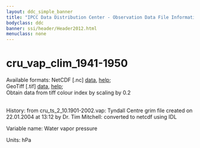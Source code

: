 ```yaml
---
layout: ddc_simple_banner
title: "IPCC Data Distribution Center - Observation Data File Information"
bodyclass: ddc
banner: ssi/header/Header2012.html
menuclass: none
---
```


<h1> cru_vap_clim_1941-1950 </h1>



Available formats: NetCDF [.nc]
      <a href="http://apps.ipcc-data.org/cgi-bin/downl/cru10_nc/cru_vap_clim_1941-1950.nc">data</a>,
      <a href="/help/formats.html#netcdf">help</a>; <br/>
      GeoTiff [.tif]
      <a href="http://apps.ipcc-data.org/cgi-bin/downl/cru10_zip/cru_vap_clim_1941-1950.zip">data</a>,
      <a href="/help/formats.html#geotif">help</a>;<br/>
      Obtain data from tiff colour index by scaling by 0.2 <br/>
       <br/>



History: from cru_ts_2_10.1901-2002.vap: Tyndall Centre grim file created on 22.01.2004 at 13:12 by Dr. Tim Mitchell: converted to netcdf using IDL <br/>



Variable name: Water vapor pressure <br/>



Units: hPa <br/>



